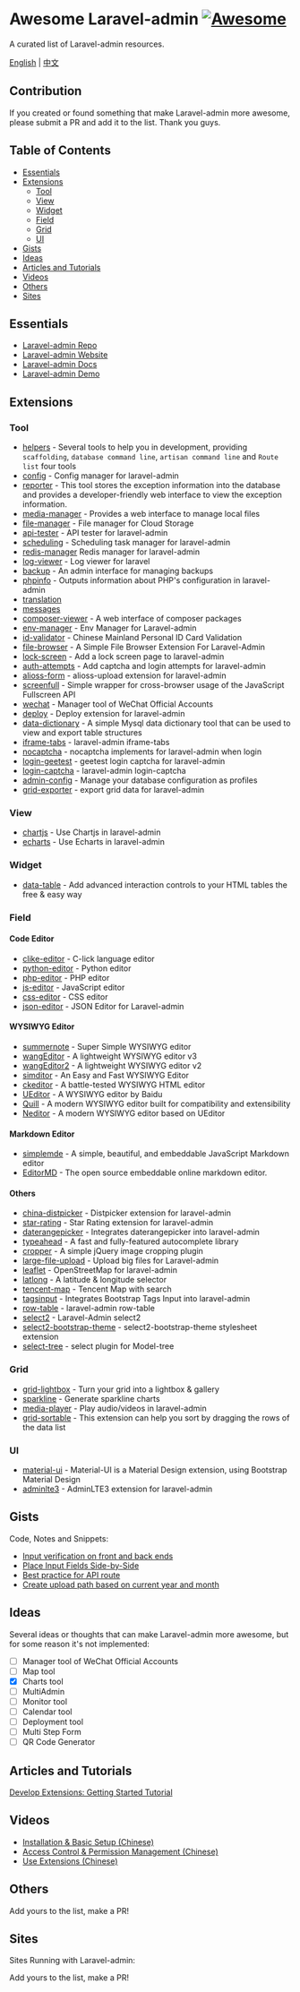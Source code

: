 # Awesome Laravel-admin [![Awesome](https://cdn.rawgit.com/sindresorhus/awesome/d7305f38d29fed78fa85652e3a63e154dd8e8829/media/badge.svg)](https://github.com/sindresorhus/awesome)

A curated list of Laravel-admin resources.

[English](README.md) | [中文](README-CN.md)


## Contribution

If you created or found something that make Laravel-admin more awesome, please submit a PR and add it to the list. Thank you guys.

## Table of Contents

* [Essentials](#essentials)
* [Extensions](#extensions)
    * [Tool](#tool)
    * [View](#view)
    * [Widget](#widget)
    * [Field](#field)
    * [Grid](#grid)
    * [UI](#ui)
* [Gists](#gists)
* [Ideas](#ideas)
* [Articles and Tutorials](#articles-and-tutorials)
* [Videos](#videos)
* [Others](#others)
* [Sites](#sites)

## Essentials
* [Laravel-admin Repo](https://github.com/z-song/laravel-admin)
* [Laravel-admin Website](http://laravel-admin.org)
* [Laravel-admin Docs](http://laravel-admin.org/docs)
* [Laravel-admin Demo](http://demo.laravel-admin.org)

## Extensions

### Tool

* [helpers](https://github.com/laravel-admin-extensions/helpers) - Several tools to help you in development, providing `scaffolding`, `database command line`, `artisan command line` and `Route list` four tools
* [config](https://github.com/laravel-admin-extensions/config) - Config manager for laravel-admin
* [reporter](https://github.com/laravel-admin-extensions/reporter) - This tool stores the exception information into the database and provides a developer-friendly web interface to view the exception information.
* [media-manager](https://github.com/laravel-admin-extensions/media-manager) - Provides a web interface to manage local files
* [file-manager](https://github.com/laravel-admin-extensions/file-manager) -  File manager for Cloud Storage
* [api-tester](https://github.com/laravel-admin-extensions/api-tester) - API tester for laravel-admin
* [scheduling](https://github.com/laravel-admin-extensions/scheduling) - Scheduling task manager for laravel-admin
* [redis-manager](https://github.com/laravel-admin-extensions/redis-manager) Redis manager for laravel-admin
* [log-viewer](https://github.com/laravel-admin-extensions/log-viewer) - Log viewer for laravel
* [backup](https://github.com/laravel-admin-extensions/backup) - An admin interface for managing backups
* [phpinfo](https://github.com/laravel-admin-extensions/phpinfo) - Outputs information about PHP's configuration in laravel-admin
* [translation](https://github.com/laravel-admin-extensions/translation)
* [messages](https://github.com/laravel-admin-extensions/messages)
* [composer-viewer](https://github.com/laravel-admin-extensions/composer-viewer) - A web interface of composer packages
* [env-manager](https://github.com/laravel-admin-extensions/env-manager) - Env Manager for Laravel-admin
* [id-validator](https://github.com/laravel-admin-extensions/id-validator) - Chinese Mainland Personal ID Card Validation
* [file-browser](https://github.com/laravel-admin-extensions/file-browser) - A Simple File Browser Extension For Laravel-Admin
* [lock-screen](https://github.com/laravel-admin-extensions/lock-screen) - Add a lock screen page to laravel-admin
* [auth-attempts](https://github.com/laravel-admin-extensions/auth-attempts) - Add captcha and login attempts for laravel-admin
* [alioss-form](https://github.com/airan587/alioss-form) - alioss-upload extension for laravel-admin
* [screenfull](https://github.com/laravel-admin-extensions/screenfull) - Simple wrapper for cross-browser usage of the JavaScript Fullscreen API
* [wechat](https://github.com/sfcity2018/laravel-admin-ext-wechat) - Manager tool of WeChat Official Accounts
* [deploy](https://github.com/luischavez/laravel-admin-ext-deploy) - Deploy extension for laravel-admin
* [data-dictionary](https://github.com/laravel-admin-extensions/data-dictionary) - A simple Mysql data dictionary tool that can be used to view and export table structures
* [iframe-tabs](https://github.com/ichynul/iframe-tabs) - laravel-admin iframe-tabs
* [nocaptcha](https://github.com/xiaohuilam/laravel-admin-nocaptcha) - nocaptcha implements for laravel-admin when login
* [login-geetest](https://github.com/xiaoxuan6/login-geetest) - geetest login captcha for laravel-admin
* [login-captcha](https://github.com/xiaoxuan6/login-captcha) - laravel-admin login-captcha
* [admin-config](https://github.com/laravel-admin-extensions/admin-config) - Manage your database configuration as profiles
* [grid-exporter](https://github.com/xiaomlove/grid-exporter) - export grid data for laravel-admin

### View

* [chartjs](https://github.com/laravel-admin-extensions/chartjs) - Use Chartjs in laravel-admin
* [echarts](https://github.com/mwz747512353/laravelAdmin-echarts) - Use Echarts in laravel-admin

### Widget

* [data-table](https://github.com/laravel-admin-extensions/data-table) - Add advanced interaction controls to your HTML tables the free & easy way

### Field

#### Code Editor
* [clike-editor](https://github.com/laravel-admin-extensions/clike-editor) - C-lick language editor
* [python-editor](https://github.com/laravel-admin-extensions/python-editor) - Python editor
* [php-editor](https://github.com/laravel-admin-extensions/php-editor) - PHP editor
* [js-editor](https://github.com/laravel-admin-extensions/js-editor) - JavaScript editor
* [css-editor](https://github.com/laravel-admin-extensions/css-editor) - CSS editor
* [json-editor](https://github.com/laravel-admin-extensions/json-editor) - JSON Editor for Laravel-admin

#### WYSIWYG Editor
* [summernote](https://github.com/laravel-admin-extensions/summernote) - Super Simple WYSIWYG editor
* [wangEditor](https://github.com/laravel-admin-extensions/wangEditor) - A lightweight WYSIWYG editor v3
* [wangEditor2](https://github.com/laravel-admin-extensions/wangEditor2) - A lightweight WYSIWYG editor v2
* [simditor](https://github.com/laravel-admin-extensions/simditor) - An Easy and Fast WYSIWYG Editor
* [ckeditor](https://github.com/laravel-admin-extensions/ckeditor) - A battle-tested WYSIWYG HTML editor
* [UEditor](https://github.com/laravel-admin-extensions/UEditor) - A WYSIWYG editor by Baidu
* [Quill](https://github.com/laravel-admin-extensions/quill) - A modern WYSIWYG editor built for compatibility and extensibility
* [Neditor](https://github.com/ssiapp/laravel-admin-ext-neditor) - A modern WYSIWYG editor based on UEditor 

#### Markdown Editor
* [simplemde](https://github.com/laravel-admin-extensions/simplemde) - A simple, beautiful, and embeddable JavaScript Markdown editor
* [EditorMD](https://github.com/ShareManT/laravel-admin-ext-editormd) - The open source embeddable online markdown editor.

#### Others
* [china-distpicker](https://github.com/laravel-admin-extensions/china-distpicker) - Distpicker extension for laravel-admin
* [star-rating](https://github.com/laravel-admin-extensions/star-rating) - Star Rating extension for laravel-admin
* [daterangepicker](https://github.com/laravel-admin-extensions/daterangepicker) - Integrates daterangepicker into laravel-admin
* [typeahead](https://github.com/laravel-admin-extensions/typeahead) - A fast and fully-featured autocomplete library
* [cropper](https://github.com/laravel-admin-extensions/cropper) - A simple jQuery image cropping plugin
* [large-file-upload](https://github.com/laravel-admin-extensions/large-file-upload) - Upload big files for Laravel-admin
* [leaflet](https://github.com/bavix/laravel-admin-leaflet) - OpenStreetMap for laravel-admin
* [latlong](https://github.com/laravel-admin-extensions/latlong) - A latitude & longitude selector
* [tencent-map](https://github.com/laravel-admin-extensions/tencent-map) - Tencent Map with search
* [tagsinput](https://github.com/namet117/laravel-admin-tagsinput) - Integrates Bootstrap Tags Input into laravel-admin
* [row-table](https://github.com/ichynul/row-table) - laravel-admin row-table
* [select2](https://github.com/xiaohuilam/laravel-admin-select2) - Laravel-Admin select2
* [select2-bootstrap-theme](https://github.com/xiaohuilam/laravel-admin-select2-bootstrap-theme) - select2-bootstrap-theme stylesheet extension
* [select-tree](https://github.com/laravel-admin-extensions/select-tree) - select plugin for Model-tree

### Grid

* [grid-lightbox](https://github.com/laravel-admin-extensions/grid-lightbox) - Turn your grid into a lightbox & gallery
* [sparkline](https://github.com/laravel-admin-extensions/sparkline) - Generate sparkline charts
* [media-player](https://github.com/laravel-admin-extensions/media-player) - Play audio/videos in laravel-admin
* [grid-sortable](https://github.com/laravel-admin-extensions/grid-sortable) - This extension can help you sort by dragging the rows of the data list

### UI

* [material-ui](https://github.com/jxlwqq/material-ui) - Material-UI is a Material Design extension, using Bootstrap Material Design
* [adminlte3](https://github.com/pigzzz123/adminlte3) - AdminLTE3 extension for laravel-admin

## Gists

Code, Notes and Snippets:

* [Input verification on front and back ends](https://gist.github.com/jxlwqq/3687b809d83761db23bc437dc901c104)
* [Place Input Fields Side-by-Side](https://gist.github.com/jxlwqq/959d9310d2e78963c02b1f6151942ffb)
* [Best practice for API route](https://gist.github.com/jxlwqq/65897e4120ecbc5d7b0e5aaf6f89b2fc)
* [Create upload path based on current year and month](https://gist.github.com/jxlwqq/788470f94ae6cf8823a33fc12bfae94a)

## Ideas

Several ideas or thoughts that can make Laravel-admin more awesome, but for some reason it's not implemented:

- [ ] Manager tool of WeChat Official Accounts
- [ ] Map tool
- [x] Charts tool
- [ ] MultiAdmin
- [ ] Monitor tool
- [ ] Calendar tool
- [ ] Deployment tool
- [ ] Multi Step Form
- [ ] QR Code Generator

## Articles and Tutorials

[Develop Extensions: Getting Started Tutorial](http://laravel-admin.org/docs/#/en/extension-development)

## Videos

* [Installation & Basic Setup (Chinese)](https://laravel-china.org/courses/laravel-package/quickly-build-management-background-encorelaravel-admin/2356)
* [Access Control & Permission Management (Chinese)](https://laravel-china.org/courses/laravel-package/066-quickly-build-management-background-privileges-encorelaravel-admin/2949)
* [Use Extensions (Chinese)](https://laravel-china.org/courses/laravel-package/067-quickly-setting-up-management-background-using-plug-ins-encorelaravel-admin/2952)

## Others

Add yours to the list, make a PR!

## Sites

Sites Running with Laravel-admin:

Add yours to the list, make a PR!

